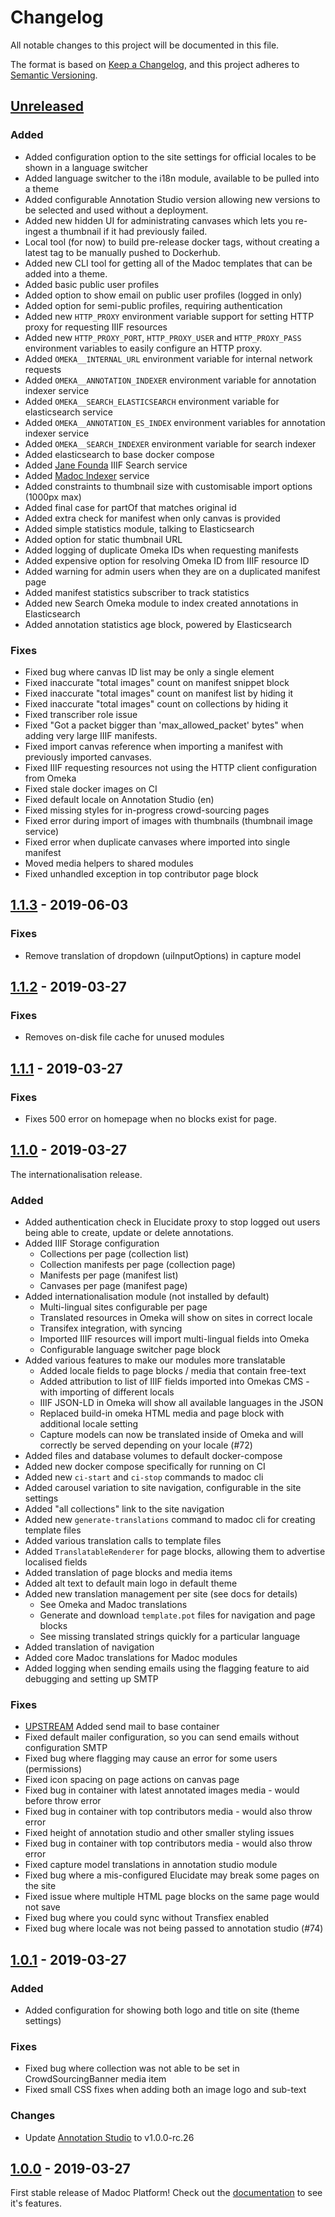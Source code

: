 # Changelog
All notable changes to this project will be documented in this file.

The format is based on [Keep a Changelog](https://keepachangelog.com/en/1.0.0/),
and this project adheres to [Semantic Versioning](https://semver.org/spec/v2.0.0.html).

## [Unreleased](https://github.com/digirati-co-uk/madoc-platform/compare/v1.1.3...master)

### Added
- Added configuration option to the site settings for official locales to be shown in a language switcher
- Added language switcher to the i18n module, available to be pulled into a theme
- Added configurable Annotation Studio version allowing new versions to be selected and used without a deployment.
- Added new hidden UI for administrating canvases which lets you re-ingest a thumbnail if it had previously failed.
- Local tool (for now) to build pre-release docker tags, without creating a latest tag to be manually pushed to Dockerhub.
- Added new CLI tool for getting all of the Madoc templates that can be added into a theme.
- Added basic public user profiles
- Added option to show email on public user profiles (logged in only)
- Added option for semi-public profiles, requiring authentication
- Added new `HTTP_PROXY` environment variable support for setting HTTP proxy for requesting IIIF resources
- Added new `HTTP_PROXY_PORT`, `HTTP_PROXY_USER` and `HTTP_PROXY_PASS` environment variables to easily configure an HTTP proxy.
- Added `OMEKA__INTERNAL_URL` environment variable for internal network requests
- Added `OMEKA__ANNOTATION_INDEXER` environment variable for annotation indexer service
- Added `OMEKA__SEARCH_ELASTICSEARCH` environment variable for elasticsearch service
- Added `OMEKA__ANNOTATION_ES_INDEX` environment variables for annotation indexer service
- Added `OMEKA__SEARCH_INDEXER` environment variable for search indexer
- Added elasticsearch to base docker compose
- Added [Jane Founda](https://github.com/digirati-co-uk/jane-founda) IIIF Search service
- Added [Madoc Indexer](https://github.com/digirati-co-uk/madoc_draft_indexer) service
- Added constraints to thumbnail size with customisable import options (1000px max)
- Added final case for partOf that matches original id
- Added extra check for manifest when only canvas is provided
- Added simple statistics module, talking to Elasticsearch
- Added option for static thumbnail URL
- Added logging of duplicate Omeka IDs when requesting manifests
- Added expensive option for resolving Omeka ID from IIIF resource ID
- Added warning for admin users when they are on a duplicated manifest page
- Added manifest statistics subscriber to track statistics
- Added new Search Omeka module to index created annotations in Elasticsearch
- Added annotation statistics age block, powered by Elasticsearch

### Fixes
- Fixed bug where canvas ID list may be only a single element
- Fixed inaccurate "total images" count on manifest snippet block
- Fixed inaccurate "total images" count on manifest list by hiding it
- Fixed inaccurate "total images" count on collections by hiding it
- Fixed transcriber role issue
- Fixed "Got a packet bigger than 'max_allowed_packet' bytes" when adding very large IIIF manifests.
- Fixed import canvas reference when importing a manifest with previously imported canvases.
- Fixed IIIF requesting resources not using the HTTP client configuration from Omeka
- Fixed stale docker images on CI
- Fixed default locale on Annotation Studio (en)
- Fixed missing styles for in-progress crowd-sourcing pages
- Fixed error during import of images with thumbnails (thumbnail image service)
- Fixed error when duplicate canvases where imported into single manifest
- Moved media helpers to shared modules
- Fixed unhandled exception in top contributor page block

## [1.1.3](https://github.com/digirati-co-uk/madoc-platform/compare/v1.1.2...v1.1.3) - 2019-06-03

### Fixes
- Remove translation of dropdown (uiInputOptions) in capture model

## [1.1.2](https://github.com/digirati-co-uk/madoc-platform/compare/v1.1.1...v1.1.2) - 2019-03-27

### Fixes
- Removes on-disk file cache for unused modules

## [1.1.1](https://github.com/digirati-co-uk/madoc-platform/compare/v1.1.0...v1.1.1) - 2019-03-27

### Fixes
- Fixes 500 error on homepage when no blocks exist for page.

## [1.1.0](https://github.com/digirati-co-uk/madoc-platform/compare/v1.0.1...v1.1.0) - 2019-03-27
The internationalisation release.

### Added
- Added authentication check in Elucidate proxy to stop logged out users being able to create, update or delete annotations.
- Added IIIF Storage configuration
    - Collections per page (collection list)
    - Collection manifests per page (collection page)
    - Manifests per page (manifest list)
    - Canvases per page (manifest page)
- Added internationalisation module (not installed by default)
    - Multi-lingual sites configurable per page
    - Translated resources in Omeka will show on sites in correct locale
    - Transifex integration, with syncing
    - Imported IIIF resources will import multi-lingual fields into Omeka
    - Configurable language switcher page block
- Added various features to make our modules more translatable
    - Added locale fields to page blocks / media that contain free-text
    - Added attribution to list of IIIF fields imported into Omekas CMS - with importing of different locals
    - IIIF JSON-LD in Omeka will show all available languages in the JSON
    - Replaced build-in omeka HTML media and page block with additional locale setting 
    - Capture models can now be translated inside of Omeka and will correctly be served depending on your locale (#72)
- Added files and database volumes to default docker-compose
- Added new docker compose specifically for running on CI
- Added new `ci-start` and `ci-stop` commands to madoc cli
- Added carousel variation to site navigation, configurable in the site settings
- Added "all collections" link to the site navigation
- Added new `generate-translations` command to madoc cli for creating template files
- Added various translation calls to template files
- Added `TranslatableRenderer` for page blocks, allowing them to advertise localised fields
- Added translation of page blocks and media items
- Added alt text to default main logo in default theme
- Added new translation management per site (see docs for details)
    - See Omeka and Madoc translations
    - Generate and download `template.pot` files for navigation and page blocks
    - See missing translated strings quickly for a particular language
- Added translation of navigation
- Added core Madoc translations for Madoc modules 
- Added logging when sending emails using the flagging feature to aid debugging and setting up SMTP

### Fixes
- [UPSTREAM](https://github.com/digirati-co-uk/madoc-omeka-s/commit/b50bdb40fd586f32ae2466862dbe596cb6aeb1f2) Added send mail to base container
- Fixed default mailer configuration, so you can send emails without configuration SMTP
- Fixed bug where flagging may cause an error for some users (permissions)
- Fixed icon spacing on page actions on canvas page
- Fixed bug in container with latest annotated images media - would before throw error
- Fixed bug in container with top contributors media - would also throw error
- Fixed height of annotation studio and other smaller styling issues
- Fixed bug in container with top contributors media - would also throw error 
- Fixed capture model translations in annotation studio module
- Fixed bug where a mis-configured Elucidate may break some pages on the site
- Fixed issue where multiple HTML page blocks on the same page would not save
- Fixed bug where you could sync without Transfiex enabled
- Fixed bug where locale was not being passed to annotation studio (#74)

## [1.0.1](https://github.com/digirati-co-uk/madoc-platform/compare/v1.0.0...v1.0.1)  - 2019-03-27

### Added
- Added configuration for showing both logo and title on site (theme settings)

### Fixes
- Fixed bug where collection was not able to be set in CrowdSourcingBanner media item
- Fixed small CSS fixes when adding both an image logo and sub-text

### Changes
- Update [Annotation Studio](https://annotation-studio.digirati.com) to v1.0.0-rc.26

## [1.0.0](https://github.com/digirati-co-uk/madoc-platform/releases/tag/v1.0.0) - 2019-03-27
First stable release of Madoc Platform!
Check out the [documentation](https://madoc.netlify.com) to see it's features.
